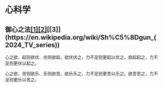# 心科学

## 御心之法[[1]](https://en.wikipedia.org/wiki/Seraphim_Falls)[[2]](https://en.wikipedia.org/wiki/Sherlock_(TV_series))[[3]](https://en.wikipedia.org/wiki/Sh%C5%8Dgun_(2024_TV_series))

心之欲，起则欲伏、伏则欲起。欲伏伏之，力不足则更起以伏之。欲起起之，力不足则更伏以起之。

心之欲，苦则欲乐、乐则欲苦。欲乐乐之，力不足则更苦以乐之。欲苦苦之，力不足则更乐以苦之。
